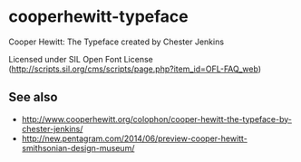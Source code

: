 # cooperhewitt-typeface

Cooper Hewitt: The Typeface created by Chester Jenkins

Licensed under SIL Open Font License (http://scripts.sil.org/cms/scripts/page.php?item_id=OFL-FAQ_web)

## See also

* http://www.cooperhewitt.org/colophon/cooper-hewitt-the-typeface-by-chester-jenkins/
* http://new.pentagram.com/2014/06/preview-cooper-hewitt-smithsonian-design-museum/
